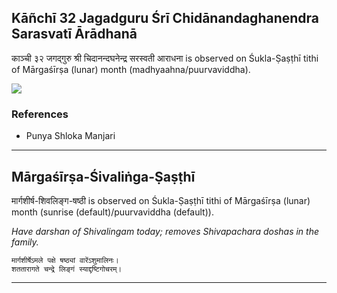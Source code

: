 ## Kāñchī 32 Jagadguru Śrī Chidānandaghanendra Sarasvatī Ārādhanā
काञ्ची ३२ जगद्गुरु श्री चिदानन्दघनेन्द्र सरस्वती आराधना is observed on Śukla-Ṣaṣṭhī tithi of Mārgaśīrṣa (lunar) month (madhyaahna/puurvaviddha).

_![](https://github.com/sanskrit-coders/jyotisha/blob/master/jyotisha/panchangam/temporal/festival/images/kanchi-jagadgurus/jagadguru-32.jpg)_
### References
* Punya Shloka Manjari


---
## Mārgaśīrṣa-Śivaliṅga-Ṣaṣṭhī
मार्गशीर्ष-शिवलिङ्ग-षष्ठी is observed on Śukla-Ṣaṣṭhī tithi of Mārgaśīrṣa (lunar) month (sunrise (default)/puurvaviddha (default)).

_Have darshan of Shivalingam today; removes Shivapachara doshas in the family._

```
मार्गशीर्षेऽमले पक्षे षष्ठ्यां वारेंऽशुमालिनः।
शततारागते चन्द्रे लिङ्गं स्याद्दृष्टिगोचरम्।
```

---
